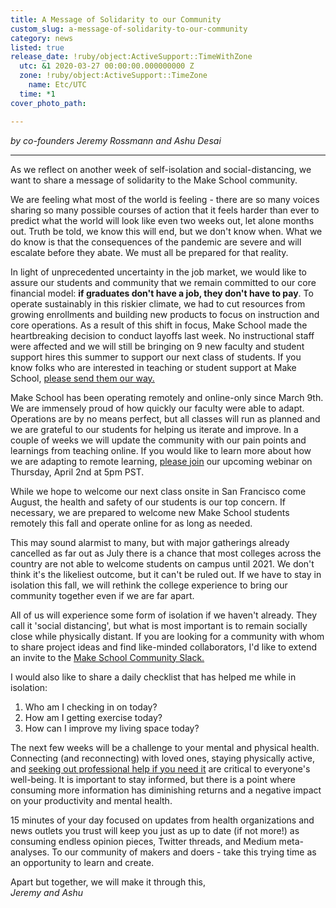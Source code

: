 ```yaml
---
title: A Message of Solidarity to our Community
custom_slug: a-message-of-solidarity-to-our-community
category: news
listed: true
release_date: !ruby/object:ActiveSupport::TimeWithZone
  utc: &1 2020-03-27 00:00:00.000000000 Z
  zone: !ruby/object:ActiveSupport::TimeZone
    name: Etc/UTC
  time: *1
cover_photo_path: 

---
```

_by co-founders Jeremy Rossmann and Ashu Desai_

---

As we reflect on another week of self-isolation and social-distancing, we want to share a message of solidarity to the Make School community.

We are feeling what most of the world is feeling - there are so many voices sharing so many possible courses of action that it feels harder than ever to predict what the world will look like even two weeks out, let alone months out. Truth be told, we know this will end, but we don't know when. What we do know is that the consequences of the pandemic are severe and will escalate before they abate. We must all be prepared for that reality. 

In light of unprecedented uncertainty in the job market, we would like to assure our students and community that we remain committed to our core financial model: **if graduates don't have a job, they don't have to pay**.  To operate sustainably in this riskier climate, we had to cut resources from growing enrollments and building new products to focus on instruction and core operations. As a result of this shift in focus, Make School made the heartbreaking decision to conduct layoffs last week. No instructional staff were affected and we will still be bringing on 9 new faculty and student support hires this summer to support our next class of students. If you know folks who are interested in teaching or student support at Make School, [please send them our way.](https://www.makeschool.com/careers) 

Make School has been operating remotely and online-only since March 9th. We are immensely proud of how quickly our faculty were able to adapt. Operations are by no means perfect, but all classes will run as planned and we are grateful to our students for helping us iterate and improve. In a couple of weeks we will update the community with our pain points and learnings from teaching online. If you would like to learn more about how we are adapting to remote learning, [please join](https://apply.makeschool.com/register/?id=91e6d3fa-b86f-40d1-a237-438c6023d932) our upcoming webinar on Thursday, April 2nd at 5pm PST.

While we hope to welcome our next class onsite in San Francisco come August, the health and safety of our students is our top concern. If necessary, we are prepared to welcome new Make School students remotely this fall and operate online for as long as needed.

This may sound alarmist to many, but with major gatherings already cancelled as far out as July there is a chance that most colleges across the country are not able to welcome students on campus until 2021. We don't think it's the likeliest outcome, but it can't be ruled out. If we have to stay in isolation this fall, we will rethink the college experience to bring our community together even if we are far apart.

All of us will experience some form of isolation if we haven't already. They call it 'social distancing', but what is most important is to remain socially close while physically distant. If you are looking for a community with whom to share project ideas and find like-minded collaborators, I'd like to extend an invite to the [Make School Community Slack.](http://make.sc/join-slack)

I would also like to share a daily checklist that has helped me while in isolation:

1.  Who am I checking in on today? 
2.  How am I getting exercise today? 
3.  How can I improve my living space today?

The next few weeks will be a challenge to your mental and physical health. Connecting (and reconnecting) with loved ones, staying physically active, and [seeking out professional help if you need it](https://www.betterhelp.com/) are critical to everyone's well-being. It is important to stay informed, but there is a point where consuming more information has diminishing returns and a negative impact on your productivity and mental health.

15 minutes of your day focused on updates from health organizations and news outlets you trust will keep you just as up to date (if not more!) as consuming endless opinion pieces, Twitter threads, and Medium meta-analyses. To our community of makers and doers - take this trying time as an opportunity to learn and create. 

Apart but together, we will make it through this,  
_Jeremy and Ashu_